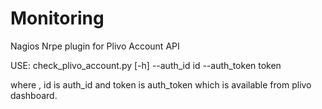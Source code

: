 Monitoring 
==========

Nagios Nrpe plugin for Plivo Account API 

USE:
check_plivo_account.py [-h] --auth_id id --auth_token token

where , id is auth_id and token is auth_token which is available from plivo dashboard.
